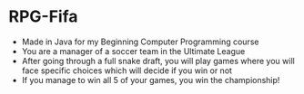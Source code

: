 # RPG-Fifa
- Made in Java for my Beginning Computer Programming course
- You are a manager of a soccer team in the Ultimate League
- After going through a full snake draft, you will play games where you will face specific choices which will decide if you win or not
- If you manage to win all 5 of your games, you win the championship!
